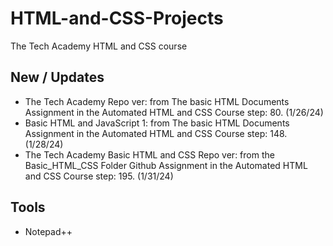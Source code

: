 # HTML-and-CSS-Projects
The Tech Academy HTML and CSS course

## New / Updates
- The Tech Academy Repo ver: from The basic HTML Documents Assignment in the Automated HTML and CSS Course step: 80. (1/26/24)
- Basic HTML and JavaScript 1: from The basic HTML Documents Assignment in the Automated HTML and CSS Course step: 148. (1/28/24)
- The Tech Academy Basic HTML and CSS Repo ver: from the Basic_HTML_CSS Folder Github Assignment in the Automated HTML and CSS Course step: 195. (1/31/24)

## Tools
- Notepad++
